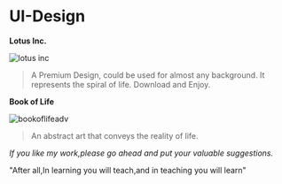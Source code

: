 # UI-Design


**Lotus Inc.**

![lotus inc](https://user-images.githubusercontent.com/25498926/44958542-49a14780-aeff-11e8-8f8e-c2a1b04f3b5b.jpg)

>A Premium Design, could be used for almost any background.
>It represents the spiral of life.
>Download and Enjoy.


**Book of Life**

![bookoflifeadv](https://user-images.githubusercontent.com/25498926/44958570-94bb5a80-aeff-11e8-92ec-38e354470abc.jpg)

>An abstract art that conveys the reality of life.

*If you like my work,please go ahead and put your valuable suggestions.*

"After all,In learning you will teach,and in teaching you will learn" 
